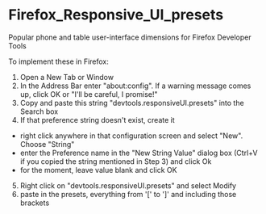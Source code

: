 # Firefox_Responsive_UI_presets
Popular phone and table user-interface dimensions for Firefox Developer Tools

To implement these in Firefox:

1. Open a New Tab or Window
2. In the Address Bar enter "about:config". If a warning message comes up, click OK or "I'll be careful, I promise!"
3. Copy and paste this string "devtools.responsiveUI.presets" into the Search box
4. If that preference string doesn't exist, create it
  - right click anywhere in that configuration screen and select "New".  Choose "String"
  - enter the Preference name in the "New String Value" dialog box (Ctrl+V if you copied the string mentioned in Step 3) and click Ok
  - for the moment, leave value blank and click OK
5.  Right click on "devtools.responsiveUI.presets" and select Modify
6.  paste in the presets, everything from '[' to ']' and including those brackets
